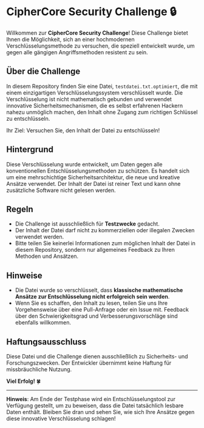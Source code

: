 # CipherCore Security Challenge 🔒

Willkommen zur **CipherCore Security Challenge**! Diese Challenge bietet Ihnen die Möglichkeit, sich an einer hochmodernen Verschlüsselungsmethode zu versuchen, die speziell entwickelt wurde, um gegen alle gängigen Angriffsmethoden resistent zu sein. 

## Über die Challenge

In diesem Repository finden Sie eine Datei, `testdatei.txt.optimiert`, die mit einem einzigartigen Verschlüsselungssystem verschlüsselt wurde. Die Verschlüsselung ist nicht mathematisch gebunden und verwendet innovative Sicherheitsmechanismen, die es selbst erfahrenen Hackern nahezu unmöglich machen, den Inhalt ohne Zugang zum richtigen Schlüssel zu entschlüsseln.

Ihr Ziel: Versuchen Sie, den Inhalt der Datei zu entschlüsseln!

## Hintergrund

Diese Verschlüsselung wurde entwickelt, um Daten gegen alle konventionellen Entschlüsselungsmethoden zu schützen. Es handelt sich um eine mehrschichtige Sicherheitsarchitektur, die neue und kreative Ansätze verwendet. Der Inhalt der Datei ist reiner Text und kann ohne zusätzliche Software nicht gelesen werden.

## Regeln

- Die Challenge ist ausschließlich für **Testzwecke** gedacht.
- Der Inhalt der Datei darf nicht zu kommerziellen oder illegalen Zwecken verwendet werden.
- Bitte teilen Sie keinerlei Informationen zum möglichen Inhalt der Datei in diesem Repository, sondern nur allgemeines Feedback zu Ihren Methoden und Ansätzen.

## Hinweise

- Die Datei wurde so verschlüsselt, dass **klassische mathematische Ansätze zur Entschlüsselung nicht erfolgreich sein werden**.
- Wenn Sie es schaffen, den Inhalt zu lesen, teilen Sie uns Ihre Vorgehensweise über eine Pull-Anfrage oder ein Issue mit. Feedback über den Schwierigkeitsgrad und Verbesserungsvorschläge sind ebenfalls willkommen.

## Haftungsausschluss

Diese Datei und die Challenge dienen ausschließlich zu Sicherheits- und Forschungszwecken. Der Entwickler übernimmt keine Haftung für missbräuchliche Nutzung.

**Viel Erfolg!** 🍀

---

**Hinweis**: Am Ende der Testphase wird ein Entschlüsselungstool zur Verfügung gestellt, um zu beweisen, dass die Datei tatsächlich lesbare Daten enthält. Bleiben Sie dran und sehen Sie, wie sich Ihre Ansätze gegen diese innovative Verschlüsselung schlagen!

